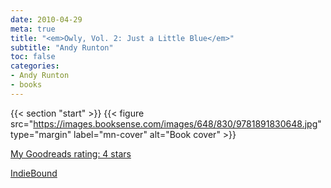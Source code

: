 ```yaml
---
date: 2010-04-29
meta: true
title: "<em>Owly, Vol. 2: Just a Little Blue</em>"
subtitle: "Andy Runton"
toc: false
categories:
- Andy Runton
- books
---
```


{{< section "start" >}}
{{< figure src="https://images.booksense.com/images/648/830/9781891830648.jpg" type="margin" label="mn-cover" alt="Book cover" >}}


  

[My Goodreads rating: 4 stars](https://www.goodreads.com/review/show/100672161)  

[IndieBound](https://www.indiebound.org/book/9781891830648)
